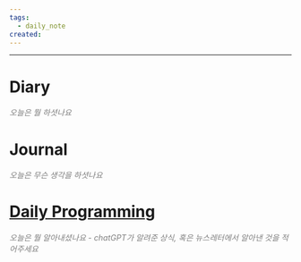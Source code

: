 ```yaml
---
tags:
  - daily_note
created:
---
```

---
# Diary 
<font color="#7f7f7f">*오늘은 뭘 하셧나요*</font>

# Journal
<font color="#7f7f7f">*오늘은 무슨 생각을 하셧나요*</font>

# [Daily Programming](https://chat.openai.com/c/b5ec57ca-f2fd-4969-8412-031c4339a2f7)
<font color="#7f7f7f">*오늘은 뭘 알아내셨나요 - chatGPT가 알려준 상식, 혹은 뉴스레터에서 알아낸 것을 적어주세요*</font>

